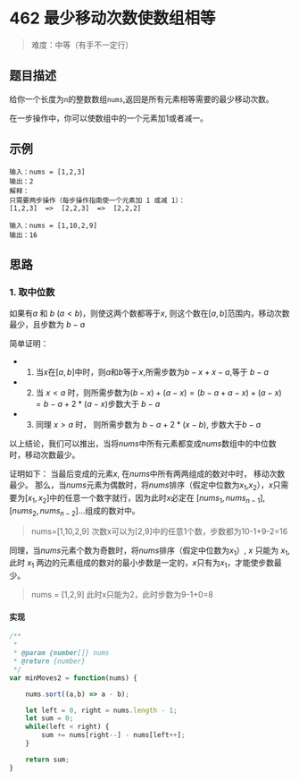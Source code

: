 # 462 最少移动次数使数组相等

> 难度：中等（有手不一定行）

## 题目描述

给你一个长度为`n`的整数数组`nums`,返回是所有元素相等需要的最少移动次数。

在一步操作中，你可以使数组中的一个元素加1或者减一。

## 示例

```
输入：nums = [1,2,3]
输出：2
解释：
只需要两步操作（每步操作指南使一个元素加 1 或减 1）：
[1,2,3]  =>  [2,2,3]  =>  [2,2,2]
```

```
输入：nums = [1,10,2,9]
输出：16
```

## 思路

### 1. 取中位数

如果有$a$ 和 $b$ $(a<b)$，则使这两个数都等于$x$, 则这个数在$[a,b]$范围内，移动次数最少，且步数为 $b-a$

简单证明：
- 1. 当$x$在$[a,b]$中时，则$a$和$b$等于$x$,所需步数为$b-x+x-a$,等于 $b-a$
- 2. 当 $x<a$ 时，则所需步数为$(b-x)+(a-x)=(b-a+a-x)+(a-x)=b-a+2*(a-x)$步数大于 $b-a$
- 3. 同理 $x>a$ 时， 则所需步数为 $b-a+2*(x-b)$, 步数大于$b-a$

以上结论，我们可以推出，当将$nums$中所有元素都变成$nums$数组中的中位数时，移动次数最少。

证明如下：
当最后变成的元素$x$, 在$nums$中所有两两组成的数对中时， 移动次数最少。
那么，当$nums$元素为偶数时，将$nums$排序（假定中位数为$x_1$,$x_2$），$x$只需要为$[x_1,x_2]$中的任意一个数字就行，因为此时$x$必定在
$[nums_{1},nums_{n-1}],[nums_{2}, nums_{n-2}]...$组成的数对中。

> nums=[1,10,2,9] 次数x可以为[2,9]中的任意1个数，步数都为10-1+9-2=16

同理，当$nums$元素个数为奇数时，将$nums$排序（假定中位数为$x_1$）, $x$ 只能为 $x_1$, 此时 $x_1$ 两边的元素组成的数对的最小步数是一定的，$x$只有为$x_1$，才能使步数最少。

> nums = [1,2,9] 此时x只能为2，此时步数为9-1+0=8

#### 实现

```js
/**
 * 
 * @param {number[]} nums 
 * @return {number}
 */
var minMoves2 = function(nums) {

    nums.sort((a,b) => a - b);

    let left = 0, right = nums.length - 1;
    let sum = 0;
    while(left < right) {
        sum += nums[right--] - nums[left++];
    }

    return sum;
}
```